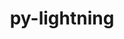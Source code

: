 ---
title: "py-lightning"
layout: cache
categories: [package, develop]
meta: {"compilers": ["none"], "num_specs": 129, "num_specs_by_stack": {"ml-darwin-aarch64-mps": 25, "ml-linux-aarch64-cpu": 25, "ml-linux-aarch64-cuda": 27, "ml-linux-x86_64-cpu": 25, "ml-linux-x86_64-cuda": 27, "root": 129}, "oss": ["sequoia", "ubuntu24.04"], "platforms": ["darwin", "linux"], "stacks": ["ml-darwin-aarch64-mps", "ml-linux-aarch64-cpu", "ml-linux-aarch64-cuda", "ml-linux-x86_64-cpu", "ml-linux-x86_64-cuda", "root"], "targets": ["aarch64", "x86_64_v3"], "versions": ["2.5.1"]}
spec_details: [{"compiler": "none", "hash": "24muhdjktzprkt7phxxqakvkct3lh4au", "os": "sequoia", "platform": "darwin", "size": "-", "stacks": ["ml-darwin-aarch64-mps", "root"], "target": "aarch64", "variants": ["build_system=python_pip"], "versions": ["2.5.1"]}, {"compiler": "none", "hash": "2bym5ibpmpftzoevzfxiy6h33dlogowc", "os": "ubuntu24.04", "platform": "linux", "size": "-", "stacks": ["ml-linux-aarch64-cpu", "root"], "target": "aarch64", "variants": ["build_system=python_pip"], "versions": ["2.5.1"]}, {"compiler": "none", "hash": "2kelqzws7vhw4m5uulo4v2yqqgrtqinx", "os": "ubuntu24.04", "platform": "linux", "size": "-", "stacks": ["ml-linux-x86_64-cpu", "root"], "target": "x86_64_v3", "variants": ["build_system=python_pip"], "versions": ["2.5.1"]}, {"compiler": "none", "hash": "2nynxbjbnn2r4ltexmkson7qq7t6m4ep", "os": "ubuntu24.04", "platform": "linux", "size": "-", "stacks": ["ml-linux-aarch64-cpu", "root"], "target": "aarch64", "variants": ["build_system=python_pip"], "versions": ["2.5.1"]}, {"compiler": "none", "hash": "2ux2xx4mze2webbgcjgboboizgdvex2h", "os": "sequoia", "platform": "darwin", "size": "-", "stacks": ["ml-darwin-aarch64-mps", "root"], "target": "aarch64", "variants": ["build_system=python_pip"], "versions": ["2.5.1"]}, {"compiler": "none", "hash": "3nzxn54oj7nhysvd5i4yepomewinzqlz", "os": "ubuntu24.04", "platform": "linux", "size": "-", "stacks": ["ml-linux-aarch64-cuda", "root"], "target": "aarch64", "variants": ["build_system=python_pip"], "versions": ["2.5.1"]}, {"compiler": "none", "hash": "3pd7swofbfypp2qn3im7lqh4cvmalcu3", "os": "ubuntu24.04", "platform": "linux", "size": "-", "stacks": ["ml-linux-x86_64-cpu", "root"], "target": "x86_64_v3", "variants": ["build_system=python_pip"], "versions": ["2.5.1"]}, {"compiler": "none", "hash": "3xu4frad3kgpinkdpx57dpkd5plglk5a", "os": "sequoia", "platform": "darwin", "size": "-", "stacks": ["ml-darwin-aarch64-mps", "root"], "target": "aarch64", "variants": ["build_system=python_pip"], "versions": ["2.5.1"]}, {"compiler": "none", "hash": "3ythcavlfede5x6i7wmpmg74z262kivl", "os": "sequoia", "platform": "darwin", "size": "-", "stacks": ["ml-darwin-aarch64-mps", "root"], "target": "aarch64", "variants": ["build_system=python_pip"], "versions": ["2.5.1"]}, {"compiler": "none", "hash": "4cnsh4y5a4faupwzfuzaesixjm663fbh", "os": "sequoia", "platform": "darwin", "size": "-", "stacks": ["ml-darwin-aarch64-mps", "root"], "target": "aarch64", "variants": ["build_system=python_pip"], "versions": ["2.5.1"]}, {"compiler": "none", "hash": "4dlcb43va4cwjzjgwgvpcg2zlusrcay6", "os": "ubuntu24.04", "platform": "linux", "size": "-", "stacks": ["ml-linux-aarch64-cpu", "root"], "target": "aarch64", "variants": ["build_system=python_pip"], "versions": ["2.5.1"]}, {"compiler": "none", "hash": "4eke42pagnf5wn7yijzdqwidifvht6yu", "os": "ubuntu24.04", "platform": "linux", "size": "-", "stacks": ["ml-linux-x86_64-cpu", "root"], "target": "x86_64_v3", "variants": ["build_system=python_pip"], "versions": ["2.5.1"]}, {"compiler": "none", "hash": "4ihfqgxwcdlbcvwjyxovpcmcjw5qiimg", "os": "ubuntu24.04", "platform": "linux", "size": "-", "stacks": ["ml-linux-x86_64-cuda", "root"], "target": "x86_64_v3", "variants": ["build_system=python_pip"], "versions": ["2.5.1"]}, {"compiler": "none", "hash": "4pjivf6bkzp4vzzdt66vx5zsdpyer7xm", "os": "ubuntu24.04", "platform": "linux", "size": "-", "stacks": ["ml-linux-x86_64-cuda", "root"], "target": "x86_64_v3", "variants": ["build_system=python_pip"], "versions": ["2.5.1"]}, {"compiler": "none", "hash": "54qkp5wcccjpaam2ee77m7y632n4wv5l", "os": "ubuntu24.04", "platform": "linux", "size": "-", "stacks": ["ml-linux-x86_64-cpu", "root"], "target": "x86_64_v3", "variants": ["build_system=python_pip"], "versions": ["2.5.1"]}, {"compiler": "none", "hash": "64scgbo4fbz2mwxcgzgmvp6xobdupfbv", "os": "ubuntu24.04", "platform": "linux", "size": "-", "stacks": ["ml-linux-aarch64-cpu", "root"], "target": "aarch64", "variants": ["build_system=python_pip"], "versions": ["2.5.1"]}, {"compiler": "none", "hash": "6sclquzibtak23tb3akfkzqa3647pgte", "os": "sequoia", "platform": "darwin", "size": "-", "stacks": ["ml-darwin-aarch64-mps", "root"], "target": "aarch64", "variants": ["build_system=python_pip"], "versions": ["2.5.1"]}, {"compiler": "none", "hash": "72st6kcl2xe6ijlthnjmabplb55gae73", "os": "sequoia", "platform": "darwin", "size": "-", "stacks": ["ml-darwin-aarch64-mps", "root"], "target": "aarch64", "variants": ["build_system=python_pip"], "versions": ["2.5.1"]}, {"compiler": "none", "hash": "a3qa7ssqalvtqwebylgqdvkgmizgaijw", "os": "ubuntu24.04", "platform": "linux", "size": "-", "stacks": ["ml-linux-aarch64-cuda", "root"], "target": "aarch64", "variants": ["build_system=python_pip"], "versions": ["2.5.1"]}, {"compiler": "none", "hash": "a4pllqbaxbemr4jodkrnbxcxzy42oatl", "os": "ubuntu24.04", "platform": "linux", "size": "-", "stacks": ["ml-linux-aarch64-cpu", "root"], "target": "aarch64", "variants": ["build_system=python_pip"], "versions": ["2.5.1"]}, {"compiler": "none", "hash": "awef7dhjryy36ib4hijbl52a4e5nqksf", "os": "ubuntu24.04", "platform": "linux", "size": "-", "stacks": ["ml-linux-x86_64-cuda", "root"], "target": "x86_64_v3", "variants": ["build_system=python_pip"], "versions": ["2.5.1"]}, {"compiler": "none", "hash": "axskaielfwzl3apir4ufve2zbzpjx3c7", "os": "ubuntu24.04", "platform": "linux", "size": "-", "stacks": ["ml-linux-x86_64-cuda", "root"], "target": "x86_64_v3", "variants": ["build_system=python_pip"], "versions": ["2.5.1"]}, {"compiler": "none", "hash": "b4ugrksdxeqfxtwt6urwea56sjmcwtk6", "os": "ubuntu24.04", "platform": "linux", "size": "-", "stacks": ["ml-linux-x86_64-cuda", "root"], "target": "x86_64_v3", "variants": ["build_system=python_pip"], "versions": ["2.5.1"]}, {"compiler": "none", "hash": "b5yklrpx4nkd3zgxyroyugqtc3wkqay6", "os": "ubuntu24.04", "platform": "linux", "size": "-", "stacks": ["ml-linux-aarch64-cpu", "root"], "target": "aarch64", "variants": ["build_system=python_pip"], "versions": ["2.5.1"]}, {"compiler": "none", "hash": "bbbxqjkqvau5tbb43chvwvk5pwadof5l", "os": "ubuntu24.04", "platform": "linux", "size": "-", "stacks": ["ml-linux-aarch64-cuda", "root"], "target": "aarch64", "variants": ["build_system=python_pip"], "versions": ["2.5.1"]}, {"compiler": "none", "hash": "bf6utggagc2us6l4uvc7oegnmvsmz67f", "os": "ubuntu24.04", "platform": "linux", "size": "-", "stacks": ["ml-linux-x86_64-cuda", "root"], "target": "x86_64_v3", "variants": ["build_system=python_pip"], "versions": ["2.5.1"]}, {"compiler": "none", "hash": "bqtpynkm4rg72z3owmwfi5bjzdgfhjbj", "os": "sequoia", "platform": "darwin", "size": "-", "stacks": ["ml-darwin-aarch64-mps", "root"], "target": "aarch64", "variants": ["build_system=python_pip"], "versions": ["2.5.1"]}, {"compiler": "none", "hash": "bsvav6lb45maud54if7hinbnfcxfkkjm", "os": "ubuntu24.04", "platform": "linux", "size": "-", "stacks": ["ml-linux-aarch64-cpu", "root"], "target": "aarch64", "variants": ["build_system=python_pip"], "versions": ["2.5.1"]}, {"compiler": "none", "hash": "bt5f3kwaqjhg6gh7iji25r2hg5g24j42", "os": "ubuntu24.04", "platform": "linux", "size": "-", "stacks": ["ml-linux-x86_64-cuda", "root"], "target": "x86_64_v3", "variants": ["build_system=python_pip"], "versions": ["2.5.1"]}, {"compiler": "none", "hash": "bukl4cozgicmf7icrybz5oiiwpt5xmwu", "os": "ubuntu24.04", "platform": "linux", "size": "-", "stacks": ["ml-linux-x86_64-cpu", "root"], "target": "x86_64_v3", "variants": ["build_system=python_pip"], "versions": ["2.5.1"]}, {"compiler": "none", "hash": "cadsve4ehjkp6rd75fy5kccqv3fcxqtp", "os": "ubuntu24.04", "platform": "linux", "size": "-", "stacks": ["ml-linux-aarch64-cuda", "root"], "target": "aarch64", "variants": ["build_system=python_pip"], "versions": ["2.5.1"]}, {"compiler": "none", "hash": "ceavpntwjxbzd33woppp7t3vkea3gvy2", "os": "ubuntu24.04", "platform": "linux", "size": "-", "stacks": ["ml-linux-aarch64-cpu", "root"], "target": "aarch64", "variants": ["build_system=python_pip"], "versions": ["2.5.1"]}, {"compiler": "none", "hash": "chic4twbc6yakzamie3awmzlglyyemsy", "os": "sequoia", "platform": "darwin", "size": "-", "stacks": ["ml-darwin-aarch64-mps", "root"], "target": "aarch64", "variants": ["build_system=python_pip"], "versions": ["2.5.1"]}, {"compiler": "none", "hash": "d3czi2odanotdn3hjbhrry2cmvkksioc", "os": "sequoia", "platform": "darwin", "size": "-", "stacks": ["ml-darwin-aarch64-mps", "root"], "target": "aarch64", "variants": ["build_system=python_pip"], "versions": ["2.5.1"]}, {"compiler": "none", "hash": "dkqivcolqm577x5gaxsg5jarzwef74xq", "os": "ubuntu24.04", "platform": "linux", "size": "-", "stacks": ["ml-linux-aarch64-cpu", "root"], "target": "aarch64", "variants": ["build_system=python_pip"], "versions": ["2.5.1"]}, {"compiler": "none", "hash": "dnvwz3ql3rj7irgdmvcqnltn2om7xuw6", "os": "ubuntu24.04", "platform": "linux", "size": "-", "stacks": ["ml-linux-x86_64-cuda", "root"], "target": "x86_64_v3", "variants": ["build_system=python_pip"], "versions": ["2.5.1"]}, {"compiler": "none", "hash": "ezbav6vx2za47cp2h3uvmznmn6bz6j7p", "os": "sequoia", "platform": "darwin", "size": "-", "stacks": ["ml-darwin-aarch64-mps", "root"], "target": "aarch64", "variants": ["build_system=python_pip"], "versions": ["2.5.1"]}, {"compiler": "none", "hash": "ezg3iuf4dhjsn6yxy6rrlh35ii2bqwnm", "os": "ubuntu24.04", "platform": "linux", "size": "-", "stacks": ["ml-linux-aarch64-cuda", "root"], "target": "aarch64", "variants": ["build_system=python_pip"], "versions": ["2.5.1"]}, {"compiler": "none", "hash": "fars25y4cmh6cr2qfymxhr2semcgoqds", "os": "ubuntu24.04", "platform": "linux", "size": "-", "stacks": ["ml-linux-x86_64-cpu", "root"], "target": "x86_64_v3", "variants": ["build_system=python_pip"], "versions": ["2.5.1"]}, {"compiler": "none", "hash": "fgzrkb54c3k6qzrbeumz6kruduwicmma", "os": "ubuntu24.04", "platform": "linux", "size": "-", "stacks": ["ml-linux-x86_64-cuda", "root"], "target": "x86_64_v3", "variants": ["build_system=python_pip"], "versions": ["2.5.1"]}, {"compiler": "none", "hash": "fxihi2hbmhik4ukly4ethv2n5sybefjk", "os": "ubuntu24.04", "platform": "linux", "size": "-", "stacks": ["ml-linux-aarch64-cuda", "root"], "target": "aarch64", "variants": ["build_system=python_pip"], "versions": ["2.5.1"]}, {"compiler": "none", "hash": "gjrlfahe7u7fjcl5vftkx5ntce36kf2g", "os": "sequoia", "platform": "darwin", "size": "-", "stacks": ["ml-darwin-aarch64-mps", "root"], "target": "aarch64", "variants": ["build_system=python_pip"], "versions": ["2.5.1"]}, {"compiler": "none", "hash": "h22xyg5ebidi7nhuwhxid5ljvu63uenw", "os": "ubuntu24.04", "platform": "linux", "size": "-", "stacks": ["ml-linux-x86_64-cuda", "root"], "target": "x86_64_v3", "variants": ["build_system=python_pip"], "versions": ["2.5.1"]}, {"compiler": "none", "hash": "hl44qyqa7kd32vk3ikvsc6xe6idp7ted", "os": "ubuntu24.04", "platform": "linux", "size": "-", "stacks": ["ml-linux-x86_64-cuda", "root"], "target": "x86_64_v3", "variants": ["build_system=python_pip"], "versions": ["2.5.1"]}, {"compiler": "none", "hash": "hzeeu6ffweushxk3tkjrtlq4xecowmj6", "os": "ubuntu24.04", "platform": "linux", "size": "-", "stacks": ["ml-linux-x86_64-cpu", "root"], "target": "x86_64_v3", "variants": ["build_system=python_pip"], "versions": ["2.5.1"]}, {"compiler": "none", "hash": "i5pa44bgq7ohzhx2itlp35zkvwhcu67p", "os": "sequoia", "platform": "darwin", "size": "-", "stacks": ["ml-darwin-aarch64-mps", "root"], "target": "aarch64", "variants": ["build_system=python_pip"], "versions": ["2.5.1"]}, {"compiler": "none", "hash": "i7zl7hd4rroucmpxuiq2pvv4h24jcqyk", "os": "ubuntu24.04", "platform": "linux", "size": "-", "stacks": ["ml-linux-x86_64-cpu", "root"], "target": "x86_64_v3", "variants": ["build_system=python_pip"], "versions": ["2.5.1"]}, {"compiler": "none", "hash": "ia26l3ukuysql2rwia4uan7dnfullbsg", "os": "ubuntu24.04", "platform": "linux", "size": "-", "stacks": ["ml-linux-aarch64-cuda", "root"], "target": "aarch64", "variants": ["build_system=python_pip"], "versions": ["2.5.1"]}, {"compiler": "none", "hash": "ibrmzgpbfj42fmv4umhufssyujunxghd", "os": "ubuntu24.04", "platform": "linux", "size": "-", "stacks": ["ml-linux-aarch64-cuda", "root"], "target": "aarch64", "variants": ["build_system=python_pip"], "versions": ["2.5.1"]}, {"compiler": "none", "hash": "ie4q3rlkz5wwalwcdzrzkk5764p2fvw7", "os": "ubuntu24.04", "platform": "linux", "size": "-", "stacks": ["ml-linux-x86_64-cuda", "root"], "target": "x86_64_v3", "variants": ["build_system=python_pip"], "versions": ["2.5.1"]}, {"compiler": "none", "hash": "ihz54u4o665ewjfaix4kysev52fa6zk7", "os": "ubuntu24.04", "platform": "linux", "size": "-", "stacks": ["ml-linux-aarch64-cuda", "root"], "target": "aarch64", "variants": ["build_system=python_pip"], "versions": ["2.5.1"]}, {"compiler": "none", "hash": "iokmmmlvuph3pzmlwcmzxwetzqfe455v", "os": "ubuntu24.04", "platform": "linux", "size": "-", "stacks": ["ml-linux-x86_64-cpu", "root"], "target": "x86_64_v3", "variants": ["build_system=python_pip"], "versions": ["2.5.1"]}, {"compiler": "none", "hash": "iz5vaumcwf5nuv4y73fd4k3wrns7kqsg", "os": "ubuntu24.04", "platform": "linux", "size": "-", "stacks": ["ml-linux-x86_64-cuda", "root"], "target": "x86_64_v3", "variants": ["build_system=python_pip"], "versions": ["2.5.1"]}, {"compiler": "none", "hash": "jb3uxasnhhq2fhlopivydezvbbhthxeu", "os": "sequoia", "platform": "darwin", "size": "-", "stacks": ["ml-darwin-aarch64-mps", "root"], "target": "aarch64", "variants": ["build_system=python_pip"], "versions": ["2.5.1"]}, {"compiler": "none", "hash": "jdtsnrwnjvd5sec6y5hpmpcnmuip6wiw", "os": "sequoia", "platform": "darwin", "size": "-", "stacks": ["ml-darwin-aarch64-mps", "root"], "target": "aarch64", "variants": ["build_system=python_pip"], "versions": ["2.5.1"]}, {"compiler": "none", "hash": "jhh5y2p2wdetltouov4sgz4s5pj26iyu", "os": "ubuntu24.04", "platform": "linux", "size": "-", "stacks": ["ml-linux-aarch64-cuda", "root"], "target": "aarch64", "variants": ["build_system=python_pip"], "versions": ["2.5.1"]}, {"compiler": "none", "hash": "jhmda5amgyyuzvdzwfqk5wur7rr5czz4", "os": "ubuntu24.04", "platform": "linux", "size": "-", "stacks": ["ml-linux-aarch64-cpu", "root"], "target": "aarch64", "variants": ["build_system=python_pip"], "versions": ["2.5.1"]}, {"compiler": "none", "hash": "jotybqh5unugp5lhu3jqezfmfnuh756e", "os": "sequoia", "platform": "darwin", "size": "-", "stacks": ["ml-darwin-aarch64-mps", "root"], "target": "aarch64", "variants": ["build_system=python_pip"], "versions": ["2.5.1"]}, {"compiler": "none", "hash": "jvynh6vzghn3cct63neg2weewrmfdvsw", "os": "ubuntu24.04", "platform": "linux", "size": "-", "stacks": ["ml-linux-aarch64-cuda", "root"], "target": "aarch64", "variants": ["build_system=python_pip"], "versions": ["2.5.1"]}, {"compiler": "none", "hash": "k2cagyawghvuh7ezhsal6nx7gqsgenh5", "os": "ubuntu24.04", "platform": "linux", "size": "-", "stacks": ["ml-linux-x86_64-cpu", "root"], "target": "x86_64_v3", "variants": ["build_system=python_pip"], "versions": ["2.5.1"]}, {"compiler": "none", "hash": "k7barmv7hs62dq3lilojne736ec3l7o2", "os": "ubuntu24.04", "platform": "linux", "size": "-", "stacks": ["ml-linux-x86_64-cuda", "root"], "target": "x86_64_v3", "variants": ["build_system=python_pip"], "versions": ["2.5.1"]}, {"compiler": "none", "hash": "keqbkdpv5tnheonjpzdj7qhpeocrsbuw", "os": "ubuntu24.04", "platform": "linux", "size": "-", "stacks": ["ml-linux-aarch64-cuda", "root"], "target": "aarch64", "variants": ["build_system=python_pip"], "versions": ["2.5.1"]}, {"compiler": "none", "hash": "kgj2hsxazhux7y27f4ma27t5wzwhgefn", "os": "ubuntu24.04", "platform": "linux", "size": "-", "stacks": ["ml-linux-x86_64-cpu", "root"], "target": "x86_64_v3", "variants": ["build_system=python_pip"], "versions": ["2.5.1"]}, {"compiler": "none", "hash": "kmesdwb7rd55owpczyk4zietpc6jsmzo", "os": "ubuntu24.04", "platform": "linux", "size": "-", "stacks": ["ml-linux-x86_64-cuda", "root"], "target": "x86_64_v3", "variants": ["build_system=python_pip"], "versions": ["2.5.1"]}, {"compiler": "none", "hash": "ktz4i7ldhh5kuq62yvbtaibpnaze7epc", "os": "ubuntu24.04", "platform": "linux", "size": "-", "stacks": ["ml-linux-x86_64-cpu", "root"], "target": "x86_64_v3", "variants": ["build_system=python_pip"], "versions": ["2.5.1"]}, {"compiler": "none", "hash": "lfwcd6l6es7wgdwrqqgwcxs7cho35tab", "os": "sequoia", "platform": "darwin", "size": "-", "stacks": ["ml-darwin-aarch64-mps", "root"], "target": "aarch64", "variants": ["build_system=python_pip"], "versions": ["2.5.1"]}, {"compiler": "none", "hash": "lmiwjr2dl6yo24jtgw67565eqcvt7ckw", "os": "ubuntu24.04", "platform": "linux", "size": "-", "stacks": ["ml-linux-x86_64-cpu", "root"], "target": "x86_64_v3", "variants": ["build_system=python_pip"], "versions": ["2.5.1"]}, {"compiler": "none", "hash": "lnwxlqlrc6l5ty7wrn27ed2bobbh34qx", "os": "ubuntu24.04", "platform": "linux", "size": "-", "stacks": ["ml-linux-aarch64-cpu", "root"], "target": "aarch64", "variants": ["build_system=python_pip"], "versions": ["2.5.1"]}, {"compiler": "none", "hash": "lolzsdpb2btzlfynbfrds2tryru22z7o", "os": "sequoia", "platform": "darwin", "size": "-", "stacks": ["ml-darwin-aarch64-mps", "root"], "target": "aarch64", "variants": ["build_system=python_pip"], "versions": ["2.5.1"]}, {"compiler": "none", "hash": "lpbaqrzgrvjl2oxf5g4yun7pk2iw4ohp", "os": "ubuntu24.04", "platform": "linux", "size": "-", "stacks": ["ml-linux-x86_64-cpu", "root"], "target": "x86_64_v3", "variants": ["build_system=python_pip"], "versions": ["2.5.1"]}, {"compiler": "none", "hash": "lstpnseu2rk3zvkwfn3wsirb7i3zekl6", "os": "ubuntu24.04", "platform": "linux", "size": "-", "stacks": ["ml-linux-aarch64-cpu", "root"], "target": "aarch64", "variants": ["build_system=python_pip"], "versions": ["2.5.1"]}, {"compiler": "none", "hash": "m5eo3z6volp323765olemndfvicxety6", "os": "ubuntu24.04", "platform": "linux", "size": "-", "stacks": ["ml-linux-aarch64-cuda", "root"], "target": "aarch64", "variants": ["build_system=python_pip"], "versions": ["2.5.1"]}, {"compiler": "none", "hash": "mcpdcsi2b2zf3mvfale5sbkvu5uw7usa", "os": "ubuntu24.04", "platform": "linux", "size": "-", "stacks": ["ml-linux-x86_64-cpu", "root"], "target": "x86_64_v3", "variants": ["build_system=python_pip"], "versions": ["2.5.1"]}, {"compiler": "none", "hash": "mgyl2letyzajbnolmhok4wriptkuficf", "os": "ubuntu24.04", "platform": "linux", "size": "-", "stacks": ["ml-linux-x86_64-cpu", "root"], "target": "x86_64_v3", "variants": ["build_system=python_pip"], "versions": ["2.5.1"]}, {"compiler": "none", "hash": "nfqqfkg2khfmognwr6b55shmsddyiaxi", "os": "ubuntu24.04", "platform": "linux", "size": "-", "stacks": ["ml-linux-aarch64-cpu", "root"], "target": "aarch64", "variants": ["build_system=python_pip"], "versions": ["2.5.1"]}, {"compiler": "none", "hash": "njqcih3jflo3nb3dxzcxw37c2by3sblc", "os": "sequoia", "platform": "darwin", "size": "-", "stacks": ["ml-darwin-aarch64-mps", "root"], "target": "aarch64", "variants": ["build_system=python_pip"], "versions": ["2.5.1"]}, {"compiler": "none", "hash": "nk2kwhzarv7qbkxvfm7cak2gf4dsfkjg", "os": "ubuntu24.04", "platform": "linux", "size": "-", "stacks": ["ml-linux-aarch64-cpu", "root"], "target": "aarch64", "variants": ["build_system=python_pip"], "versions": ["2.5.1"]}, {"compiler": "none", "hash": "nnlaeg6zyinpmql2mrhjzfxcojwpm4bt", "os": "ubuntu24.04", "platform": "linux", "size": "-", "stacks": ["ml-linux-aarch64-cuda", "root"], "target": "aarch64", "variants": ["build_system=python_pip"], "versions": ["2.5.1"]}, {"compiler": "none", "hash": "nsj6iag3unvnhrerh72bzsr4mvl3e5t3", "os": "ubuntu24.04", "platform": "linux", "size": "-", "stacks": ["ml-linux-aarch64-cpu", "root"], "target": "aarch64", "variants": ["build_system=python_pip"], "versions": ["2.5.1"]}, {"compiler": "none", "hash": "o52k5qx7dv62yodtzyjipyrood6vkbrr", "os": "ubuntu24.04", "platform": "linux", "size": "-", "stacks": ["ml-linux-x86_64-cuda", "root"], "target": "x86_64_v3", "variants": ["build_system=python_pip"], "versions": ["2.5.1"]}, {"compiler": "none", "hash": "o5qcg3ytwawya77ijdqmaxjvczqgo6lf", "os": "ubuntu24.04", "platform": "linux", "size": "-", "stacks": ["ml-linux-aarch64-cpu", "root"], "target": "aarch64", "variants": ["build_system=python_pip"], "versions": ["2.5.1"]}, {"compiler": "none", "hash": "o62i6evpqvm5hkdxjf66o3u5vpmosaz3", "os": "ubuntu24.04", "platform": "linux", "size": "-", "stacks": ["ml-linux-x86_64-cuda", "root"], "target": "x86_64_v3", "variants": ["build_system=python_pip"], "versions": ["2.5.1"]}, {"compiler": "none", "hash": "onywnuemlchfni5asyhd6trz7gn45den", "os": "ubuntu24.04", "platform": "linux", "size": "-", "stacks": ["ml-linux-aarch64-cpu", "root"], "target": "aarch64", "variants": ["build_system=python_pip"], "versions": ["2.5.1"]}, {"compiler": "none", "hash": "oq2fmtqgreyhrbkvh4qkpqsqobbuog7u", "os": "ubuntu24.04", "platform": "linux", "size": "-", "stacks": ["ml-linux-x86_64-cpu", "root"], "target": "x86_64_v3", "variants": ["build_system=python_pip"], "versions": ["2.5.1"]}, {"compiler": "none", "hash": "pehkl7ie4jcfcixm5e4kcprch32tcqgq", "os": "ubuntu24.04", "platform": "linux", "size": "-", "stacks": ["ml-linux-aarch64-cpu", "root"], "target": "aarch64", "variants": ["build_system=python_pip"], "versions": ["2.5.1"]}, {"compiler": "none", "hash": "pto2oypxre2nqizqib6ekd4fiandzmtk", "os": "sequoia", "platform": "darwin", "size": "-", "stacks": ["ml-darwin-aarch64-mps", "root"], "target": "aarch64", "variants": ["build_system=python_pip"], "versions": ["2.5.1"]}, {"compiler": "none", "hash": "pvtoccyevjc55afxxgosycuvivtekpbt", "os": "ubuntu24.04", "platform": "linux", "size": "-", "stacks": ["ml-linux-aarch64-cuda", "root"], "target": "aarch64", "variants": ["build_system=python_pip"], "versions": ["2.5.1"]}, {"compiler": "none", "hash": "qbjczbebcxohnv62mfdizk2iiocwpacn", "os": "sequoia", "platform": "darwin", "size": "-", "stacks": ["ml-darwin-aarch64-mps", "root"], "target": "aarch64", "variants": ["build_system=python_pip"], "versions": ["2.5.1"]}, {"compiler": "none", "hash": "qnucg4guewzgbcptpxauc6zqa7rx35ue", "os": "ubuntu24.04", "platform": "linux", "size": "-", "stacks": ["ml-linux-aarch64-cuda", "root"], "target": "aarch64", "variants": ["build_system=python_pip"], "versions": ["2.5.1"]}, {"compiler": "none", "hash": "qxuiuhxppmp27dmwk6bxczswrbjwp4i5", "os": "ubuntu24.04", "platform": "linux", "size": "-", "stacks": ["ml-linux-aarch64-cuda", "root"], "target": "aarch64", "variants": ["build_system=python_pip"], "versions": ["2.5.1"]}, {"compiler": "none", "hash": "r2b2wwnayjy3aupq3tqej7gcrjs7ngbn", "os": "ubuntu24.04", "platform": "linux", "size": "-", "stacks": ["ml-linux-x86_64-cuda", "root"], "target": "x86_64_v3", "variants": ["build_system=python_pip"], "versions": ["2.5.1"]}, {"compiler": "none", "hash": "rsrsxkx5mvemti4ic7rtu7gr3e4gkvak", "os": "ubuntu24.04", "platform": "linux", "size": "-", "stacks": ["ml-linux-x86_64-cuda", "root"], "target": "x86_64_v3", "variants": ["build_system=python_pip"], "versions": ["2.5.1"]}, {"compiler": "none", "hash": "ruea3nxhgewoipcyvifxnrts6jmol3dt", "os": "ubuntu24.04", "platform": "linux", "size": "-", "stacks": ["ml-linux-x86_64-cuda", "root"], "target": "x86_64_v3", "variants": ["build_system=python_pip"], "versions": ["2.5.1"]}, {"compiler": "none", "hash": "sg2bp63c4ddmg4qqz5fz7472m3lvogvk", "os": "ubuntu24.04", "platform": "linux", "size": "-", "stacks": ["ml-linux-x86_64-cpu", "root"], "target": "x86_64_v3", "variants": ["build_system=python_pip"], "versions": ["2.5.1"]}, {"compiler": "none", "hash": "slr7k6hlq2jktugi7emhjdxsl5abbmok", "os": "sequoia", "platform": "darwin", "size": "-", "stacks": ["ml-darwin-aarch64-mps", "root"], "target": "aarch64", "variants": ["build_system=python_pip"], "versions": ["2.5.1"]}, {"compiler": "none", "hash": "snn24hpxntuzfy5zjtwxqhtd3pk5l7wd", "os": "ubuntu24.04", "platform": "linux", "size": "-", "stacks": ["ml-linux-aarch64-cuda", "root"], "target": "aarch64", "variants": ["build_system=python_pip"], "versions": ["2.5.1"]}, {"compiler": "none", "hash": "t7jrajr43dyolx6v6fep7xylrwx3jjib", "os": "ubuntu24.04", "platform": "linux", "size": "-", "stacks": ["ml-linux-x86_64-cuda", "root"], "target": "x86_64_v3", "variants": ["build_system=python_pip"], "versions": ["2.5.1"]}, {"compiler": "none", "hash": "tgfwe5koeqzwya4jerwgxohgibvqend4", "os": "ubuntu24.04", "platform": "linux", "size": "-", "stacks": ["ml-linux-aarch64-cuda", "root"], "target": "aarch64", "variants": ["build_system=python_pip"], "versions": ["2.5.1"]}, {"compiler": "none", "hash": "thizdk4ln7uo2hlclmjslnmcedq6wvxz", "os": "ubuntu24.04", "platform": "linux", "size": "-", "stacks": ["ml-linux-aarch64-cuda", "root"], "target": "aarch64", "variants": ["build_system=python_pip"], "versions": ["2.5.1"]}, {"compiler": "none", "hash": "tjzhf6c5vojbimbysnkv6jeds76a3wcp", "os": "ubuntu24.04", "platform": "linux", "size": "-", "stacks": ["ml-linux-aarch64-cuda", "root"], "target": "aarch64", "variants": ["build_system=python_pip"], "versions": ["2.5.1"]}, {"compiler": "none", "hash": "tlk5p4epygdyclj4xsln5qge2w3runp2", "os": "sequoia", "platform": "darwin", "size": "-", "stacks": ["ml-darwin-aarch64-mps", "root"], "target": "aarch64", "variants": ["build_system=python_pip"], "versions": ["2.5.1"]}, {"compiler": "none", "hash": "ts4nu67ydlxau6ypimjks5ndonhxhc4z", "os": "ubuntu24.04", "platform": "linux", "size": "-", "stacks": ["ml-linux-x86_64-cuda", "root"], "target": "x86_64_v3", "variants": ["build_system=python_pip"], "versions": ["2.5.1"]}, {"compiler": "none", "hash": "u2vbye3kxn4p6xd7rsr2aptxcrqyow52", "os": "ubuntu24.04", "platform": "linux", "size": "-", "stacks": ["ml-linux-aarch64-cpu", "root"], "target": "aarch64", "variants": ["build_system=python_pip"], "versions": ["2.5.1"]}, {"compiler": "none", "hash": "u6ln3lylxlukk6b32ifk3rtebnqfnvpt", "os": "ubuntu24.04", "platform": "linux", "size": "-", "stacks": ["ml-linux-x86_64-cpu", "root"], "target": "x86_64_v3", "variants": ["build_system=python_pip"], "versions": ["2.5.1"]}, {"compiler": "none", "hash": "ujlcq2f2q55ppbfnk5dsjcv75udaqtgw", "os": "ubuntu24.04", "platform": "linux", "size": "-", "stacks": ["ml-linux-aarch64-cpu", "root"], "target": "aarch64", "variants": ["build_system=python_pip"], "versions": ["2.5.1"]}, {"compiler": "none", "hash": "ukzig5tnuvwitaq5xzduknl7p5waduc6", "os": "ubuntu24.04", "platform": "linux", "size": "-", "stacks": ["ml-linux-x86_64-cuda", "root"], "target": "x86_64_v3", "variants": ["build_system=python_pip"], "versions": ["2.5.1"]}, {"compiler": "none", "hash": "uu5lcfapzj2st5rhz4t3azxsnn2jhcns", "os": "ubuntu24.04", "platform": "linux", "size": "-", "stacks": ["ml-linux-aarch64-cuda", "root"], "target": "aarch64", "variants": ["build_system=python_pip"], "versions": ["2.5.1"]}, {"compiler": "none", "hash": "uv6byrdef4oifwwib3umqddnpbfm52ug", "os": "ubuntu24.04", "platform": "linux", "size": "-", "stacks": ["ml-linux-x86_64-cuda", "root"], "target": "x86_64_v3", "variants": ["build_system=python_pip"], "versions": ["2.5.1"]}, {"compiler": "none", "hash": "vhdl3f7ya7hkryp4ganbf3qo5r3d74lv", "os": "ubuntu24.04", "platform": "linux", "size": "-", "stacks": ["ml-linux-aarch64-cuda", "root"], "target": "aarch64", "variants": ["build_system=python_pip"], "versions": ["2.5.1"]}, {"compiler": "none", "hash": "vtuhm3y4ujt3gixyzacir3bapfnb2ofo", "os": "ubuntu24.04", "platform": "linux", "size": "-", "stacks": ["ml-linux-aarch64-cpu", "root"], "target": "aarch64", "variants": ["build_system=python_pip"], "versions": ["2.5.1"]}, {"compiler": "none", "hash": "wggdcozak37bwdn6wrf3iop3noznltgs", "os": "ubuntu24.04", "platform": "linux", "size": "-", "stacks": ["ml-linux-x86_64-cuda", "root"], "target": "x86_64_v3", "variants": ["build_system=python_pip"], "versions": ["2.5.1"]}, {"compiler": "none", "hash": "wjzgcirofqke7h5dte43y5oc656yvmvm", "os": "ubuntu24.04", "platform": "linux", "size": "-", "stacks": ["ml-linux-aarch64-cpu", "root"], "target": "aarch64", "variants": ["build_system=python_pip"], "versions": ["2.5.1"]}, {"compiler": "none", "hash": "wlfsfaqrly6k3zfys4tdhmyu7thiu4jl", "os": "ubuntu24.04", "platform": "linux", "size": "-", "stacks": ["ml-linux-x86_64-cpu", "root"], "target": "x86_64_v3", "variants": ["build_system=python_pip"], "versions": ["2.5.1"]}, {"compiler": "none", "hash": "wogtuqunllkpdzmdmvhdg5mbfsmpo4g6", "os": "ubuntu24.04", "platform": "linux", "size": "-", "stacks": ["ml-linux-x86_64-cpu", "root"], "target": "x86_64_v3", "variants": ["build_system=python_pip"], "versions": ["2.5.1"]}, {"compiler": "none", "hash": "wujrmsw7b6peyr4z64wkn6syspmlnxda", "os": "ubuntu24.04", "platform": "linux", "size": "-", "stacks": ["ml-linux-aarch64-cpu", "root"], "target": "aarch64", "variants": ["build_system=python_pip"], "versions": ["2.5.1"]}, {"compiler": "none", "hash": "x2cqnidb7fqcw5v3ml2sv4dxe4mtuiye", "os": "ubuntu24.04", "platform": "linux", "size": "-", "stacks": ["ml-linux-aarch64-cuda", "root"], "target": "aarch64", "variants": ["build_system=python_pip"], "versions": ["2.5.1"]}, {"compiler": "none", "hash": "x2jawzbf53n64g3ajy47plye7yirvmc7", "os": "ubuntu24.04", "platform": "linux", "size": "-", "stacks": ["ml-linux-aarch64-cpu", "root"], "target": "aarch64", "variants": ["build_system=python_pip"], "versions": ["2.5.1"]}, {"compiler": "none", "hash": "x57d42dqc2hc7bidd7gmrh34jnyn6vdf", "os": "ubuntu24.04", "platform": "linux", "size": "-", "stacks": ["ml-linux-aarch64-cuda", "root"], "target": "aarch64", "variants": ["build_system=python_pip"], "versions": ["2.5.1"]}, {"compiler": "none", "hash": "xcptsruqr5adg6zdffkmifdkowaphwhk", "os": "ubuntu24.04", "platform": "linux", "size": "-", "stacks": ["ml-linux-x86_64-cpu", "root"], "target": "x86_64_v3", "variants": ["build_system=python_pip"], "versions": ["2.5.1"]}, {"compiler": "none", "hash": "xkhwauq6zgl3hs36onuxfm3qk6iaxweb", "os": "ubuntu24.04", "platform": "linux", "size": "-", "stacks": ["ml-linux-aarch64-cpu", "root"], "target": "aarch64", "variants": ["build_system=python_pip"], "versions": ["2.5.1"]}, {"compiler": "none", "hash": "xmqxotsjr6ozb2crrqtk2a7fp2ivspi7", "os": "sequoia", "platform": "darwin", "size": "-", "stacks": ["ml-darwin-aarch64-mps", "root"], "target": "aarch64", "variants": ["build_system=python_pip"], "versions": ["2.5.1"]}, {"compiler": "none", "hash": "y3lkcqlc6ysxuci3fdpxxrjlmhk3wznw", "os": "ubuntu24.04", "platform": "linux", "size": "-", "stacks": ["ml-linux-x86_64-cpu", "root"], "target": "x86_64_v3", "variants": ["build_system=python_pip"], "versions": ["2.5.1"]}, {"compiler": "none", "hash": "y6gcrlkouz6lfxflpryw22qrkdu62sp6", "os": "ubuntu24.04", "platform": "linux", "size": "-", "stacks": ["ml-linux-aarch64-cuda", "root"], "target": "aarch64", "variants": ["build_system=python_pip"], "versions": ["2.5.1"]}, {"compiler": "none", "hash": "y6yip247v2ptq4s6gq5kawhxyskbg2le", "os": "ubuntu24.04", "platform": "linux", "size": "-", "stacks": ["ml-linux-x86_64-cpu", "root"], "target": "x86_64_v3", "variants": ["build_system=python_pip"], "versions": ["2.5.1"]}, {"compiler": "none", "hash": "yhuseerdsmnvwjteh7w57qdue25u47xv", "os": "sequoia", "platform": "darwin", "size": "-", "stacks": ["ml-darwin-aarch64-mps", "root"], "target": "aarch64", "variants": ["build_system=python_pip"], "versions": ["2.5.1"]}, {"compiler": "none", "hash": "yp2mofokz4firl5vbhaa2ujixxcuwh5t", "os": "ubuntu24.04", "platform": "linux", "size": "-", "stacks": ["ml-linux-x86_64-cuda", "root"], "target": "x86_64_v3", "variants": ["build_system=python_pip"], "versions": ["2.5.1"]}, {"compiler": "none", "hash": "yynpplwy6ljv7bjsooa2347kg2scacdt", "os": "ubuntu24.04", "platform": "linux", "size": "-", "stacks": ["ml-linux-x86_64-cuda", "root"], "target": "x86_64_v3", "variants": ["build_system=python_pip"], "versions": ["2.5.1"]}, {"compiler": "none", "hash": "zj2u2be5outck24sqr3crpckyv6cn3sm", "os": "ubuntu24.04", "platform": "linux", "size": "-", "stacks": ["ml-linux-aarch64-cuda", "root"], "target": "aarch64", "variants": ["build_system=python_pip"], "versions": ["2.5.1"]}, {"compiler": "none", "hash": "ztfvwwciro3rf6chvslzd2clyt4sh5hv", "os": "ubuntu24.04", "platform": "linux", "size": "-", "stacks": ["ml-linux-x86_64-cpu", "root"], "target": "x86_64_v3", "variants": ["build_system=python_pip"], "versions": ["2.5.1"]}]
---